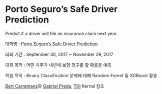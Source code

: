 # Porto Seguro’s Safe Driver Prediction
Predict if a driver will file an insurance claim next year.

대회명 : [Porto Seguro’s Safe Driver Prediction](https://www.kaggle.com/c/porto-seguro-safe-driver-prediction/overview)

대회 기간 : September 30, 2017 ~ November 29, 2017 

대회 목적 : 어떤 차주가 내년에 보험 청구를 할 확률을 예측

학습 목적 : Binary Classification 문제에 대해 Random Forest 및 XGBoost 활용 

[Bert Carremans](https://www.kaggle.com/bertcarremans/data-preparation-exploration)와 [Gabriel Preda](https://www.kaggle.com/gpreda/porto-seguro-exploratory-analysis-and-prediction), [Tilli](https://www.kaggle.com/tilii7/hyperparameter-grid-search-with-xgboost) Kernal 참조
